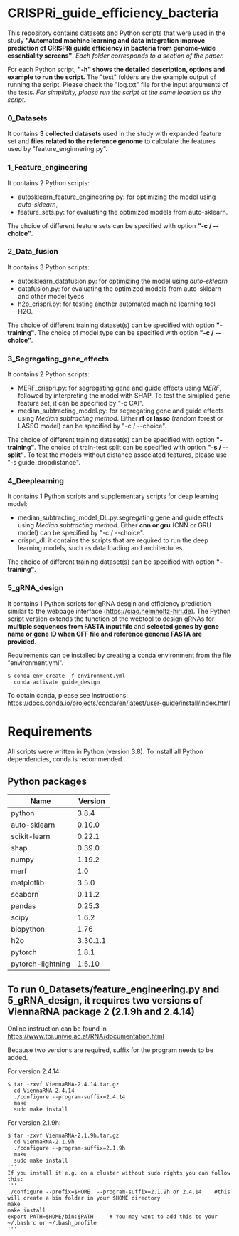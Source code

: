 # CRISPRi_guide_efficiency_bacteria
This repository contains datasets and Python scripts that were used in the study **"Automated machine learning and data integration improve prediction of CRISPRi guide efficiency in bacteria from genome-wide essentiality screens"**. *Each folder corresponds to a section of the paper.* 

For each Python script, **"-h" shows the detailed description, options and example to run the script.** The "test" folders are the example output of running the script. Please check the "log.txt" file for the input arguments of the tests. *For simplicity, please run the script at the same location as the script.*

### 0_Datasets
It contains **3 collected datasets** used in the study with expanded feature set and **files related to the reference genome** to calculate the features used by "feature_enginnering.py".  

### 1_Feature_engineering
It contains 2 Python scripts: 
* autosklearn_feature_engineering.py: for optimizing the model using *auto-sklearn*, 
* feature_sets.py: for evaluating the optimized models from auto-sklearn. 

The choice of different feature sets can be specified with option **"-c / --choice"**.  

### 2_Data_fusion

It contains 3 Python scripts: 
* autosklearn_datafusion.py: for optimizing the model using *auto-sklearn*
* datafusion.py: for evaluating the optimized models from auto-sklearn and other model tyeps
* h2o_crispri.py: for testing another automated machine learning tool H2O. 

The choice of different training dataset(s) can be specified with option **"-training"**.  The choice of model type can be specified with option **"-c / --choice"**.

### 3_Segregating_gene_effects

It contains 2 Python scripts: 
* MERF_crispri.py: for segregating gene and guide effects using *MERF*, followed by interpreting the model with SHAP. To test the simiplied gene feature set, it can be specified by "-c CAI".
* median_subtracting_model.py: for segregating gene and guide effects using *Median subtracting method*. Either **rf or lasso** (random forest or LASSO model) can be specified by "-c / --choice".

The choice of different training dataset(s) can be specified with option **"-training"**.  The choice of train-test split can be specified with option **"-s / --split"**. To test the models without distance associated features, please use "-s guide_dropdistance".

### 4_Deeplearning

It contains 1 Python scripts and supplementary scripts for deap learning model: 
* median_subtracting_model_DL.py:segregating gene and guide effects using *Median subtracting method*. Either **cnn or gru** (CNN or GRU model) can be specified by "-c / --choice".
* crispri_dl: it contains the scripts that are required to run the deep learning models, such as data loading and architectures.  

The choice of different training dataset(s) can be specified with option **"-training"**. 

### 5_gRNA_design

It contains 1 Python scripts for gRNA desgin and efficiency prediction similar to the webpage interface (https://ciao.helmholtz-hiri.de). The Python script version extends the function of the webtool to design gRNAs for **multiple sequences from FASTA input file** and **selected genes by gene name or gene ID when GFF file and reference genome FASTA are provided**.

Requirements can be installed by creating a conda environment from the file "environment.yml".
```
$ conda env create -f environment.yml
  conda activate guide_design
```
To obtain conda, please see instructions: https://docs.conda.io/projects/conda/en/latest/user-guide/install/index.html


 

# Requirements

All scripts were written in Python (version 3.8). To install all Python dependencies, conda is recommended. 


## Python packages

  |Name             |      Version       |           
  |-----------------|--------------------|
  |python           |       3.8.4        | 
  |auto-sklearn     |       0.10.0       | 
  |scikit-learn     |       0.22.1       |
  |shap             |       0.39.0       | 
  |numpy            |       1.19.2       | 
  |merf             |       1.0          |
  |matplotlib       |       3.5.0        |  
  |seaborn          |       0.11.2       |
  |pandas           |       0.25.3       |
  |scipy            |       1.6.2        |
  |biopython        |       1.76         | 
  |h2o              |       3.30.1.1     |
  |pytorch          |       1.8.1        |
  |pytorch-lightning|       1.5.10       |



## To run 0_Datasets/feature_engineering.py and 5_gRNA_design, it requires two versions of ViennaRNA package 2 (2.1.9h and 2.4.14)

Online instruction can be found in https://www.tbi.univie.ac.at/RNA/documentation.html

Because two versions are required, suffix for the program needs to be added. 


For version 2.4.14:
```
$ tar -zxvf ViennaRNA-2.4.14.tar.gz
  cd ViennaRNA-2.4.14
  ./configure --program-suffix=2.4.14 
  make
  sudo make install
```
For version 2.1.9h:
```
$ tar -zxvf ViennaRNA-2.1.9h.tar.gz
  cd ViennaRNA-2.1.9h
  ./configure --program-suffix=2.1.9h
  make
  sudo make install
'''
If you install it e.g. on a cluster without sudo rights you can follow this:
'''
./configure --prefix=$HOME  --program-suffix=2.1.9h or 2.4.14    #this will create a bin folder in your $HOME directory
make
make install
export PATH=$HOME/bin:$PATH		# You may want to add this to your ~/.bashrc or ~/.bash_profile
'''

